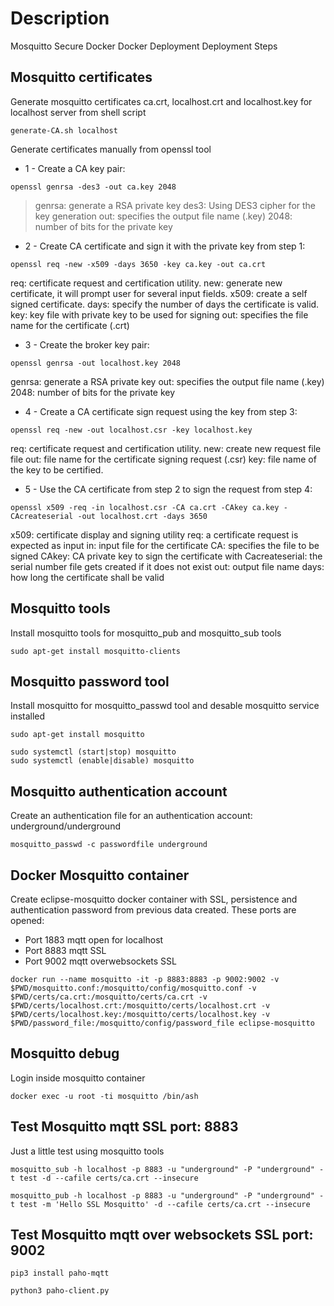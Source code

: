 # Description
Mosquitto Secure Docker Docker Deployment Deployment Steps

## Mosquitto certificates
Generate mosquitto certificates ca.crt, localhost.crt and localhost.key for localhost server from shell script

```shell
generate-CA.sh localhost
```

Generate certificates manually from openssl tool
- 1 - Create a CA key pair:
```shell
openssl genrsa -des3 -out ca.key 2048
```
  > genrsa: generate a RSA private key
  > des3: Using DES3 cipher for the key generation
  > out: specifies the output file name (.key)
  > 2048: number of bits for the private key

- 2 - Create CA certificate and sign it with the private key from step 1:
```shell
openssl req -new -x509 -days 3650 -key ca.key -out ca.crt
```

req: certificate request and certification utility.
new: generate new certificate, it will prompt user for several input fields.
x509: create a self signed certificate.
days: specify the number of days the certificate is valid.
key: key file with private key to be used for signing
out: specifies the file name for the certificate (.crt)

- 3 - Create the broker key pair:
```shell
openssl genrsa -out localhost.key 2048
```

genrsa: generate a RSA private key
out: specifies the output file name (.key)
2048: number of bits for the private key

- 4 - Create a CA certificate sign request using the key from step 3:
```shell
openssl req -new -out localhost.csr -key localhost.key
```

req: certificate request and certification utility.
new: create new request file file
out: file name for the certificate signing request (.csr)
key: file name of the key to be certified.

- 5 - Use the CA certificate from step 2 to sign the request from step 4:
```shell
openssl x509 -req -in localhost.csr -CA ca.crt -CAkey ca.key -CAcreateserial -out localhost.crt -days 3650
```

x509: certificate display and signing utility
req: a certificate request is expected as input
in: input file for the certificate
CA: specifies the file to be signed
CAkey: CA private key to sign the certificate with
Cacreateserial: the serial number file gets created if it does not exist
out: output file name
days: how long the certificate shall be valid

## Mosquitto tools
Install mosquitto tools for mosquitto_pub and mosquitto_sub tools
```shell
sudo apt-get install mosquitto-clients
```

## Mosquitto password tool
Install mosquitto for mosquitto_passwd tool and desable mosquitto service installed

```shell
sudo apt-get install mosquitto

sudo systemctl (start|stop) mosquitto
sudo systemctl (enable|disable) mosquitto
```

## Mosquitto authentication account
Create an authentication file for an authentication account: underground/underground

```shell
mosquitto_passwd -c passwordfile underground
```

## Docker Mosquitto container
Create eclipse-mosquitto docker container with SSL, persistence and authentication password from previous data created. These ports are opened:

- Port 1883 mqtt open for localhost
- Port 8883 mqtt SSL
- Port 9002 mqtt overwebsockets SSL

```shell
docker run --name mosquitto -it -p 8883:8883 -p 9002:9002 -v $PWD/mosquitto.conf:/mosquitto/config/mosquitto.conf -v $PWD/certs/ca.crt:/mosquitto/certs/ca.crt -v $PWD/certs/localhost.crt:/mosquitto/certs/localhost.crt -v $PWD/certs/localhost.key:/mosquitto/certs/localhost.key -v $PWD/password_file:/mosquitto/config/password_file eclipse-mosquitto
```

## Mosquitto debug
Login inside mosquitto container

```shell
docker exec -u root -ti mosquitto /bin/ash
```

## Test Mosquitto mqtt SSL port: 8883
Just a little test using mosquitto tools

```shell
mosquitto_sub -h localhost -p 8883 -u "underground" -P "underground" -t test -d --cafile certs/ca.crt --insecure

mosquitto_pub -h localhost -p 8883 -u "underground" -P "underground" -t test -m 'Hello SSL Mosquitto' -d --cafile certs/ca.crt --insecure
```

## Test Mosquitto mqtt over websockets SSL port: 9002
```shell
pip3 install paho-mqtt

python3 paho-client.py
```
